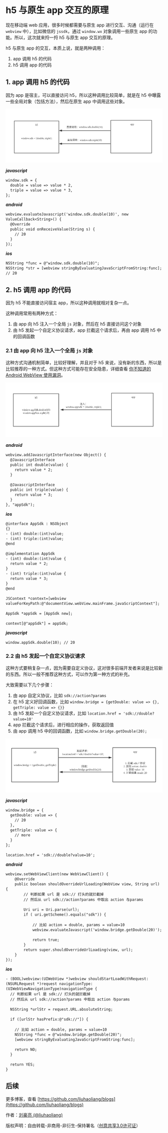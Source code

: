 # h5 与原生 app 交互的原理

现在移动端 web 应用，很多时候都需要与原生 app 进行交互、沟通（运行在 `webview` 中），比如微信的 `jssdk`，通过 `window.wx` 对象调用一些原生 app 的功能。所以，这次就来捋一捋 h5 与原生 app 交互的原理。

h5 与原生 app 的交互，本质上说，就是两种调用：

1. app 调用 h5 的代码
2. h5 调用 app 的代码

## 1. app 调用 h5 的代码

因为 app 是宿主，可以直接访问 h5，所以这种调用比较简单，就是在 h5 中曝露一些全局对象（包括方法），然后在原生 app 中调用这些对象。

![](../images/975.png)

***javascript***

```
window.sdk = {
  double = value => value * 2,
  triple = value => value * 3,
};
```

***android***

```
webview.evaluateJavascript('window.sdk.double(10)', new ValueCallback<String>() {
  @Override
  public void onReceiveValue(String s) {
    // 20
  }
});
```

***ios***

```
NSString *func = @"window.sdk.double(10)";
NSString *str = [webview stringByEvaluatingJavaScriptFromString:func]; // 20
```

## 2. h5 调用 app 的代码

因为 h5 不能直接访问宿主 app，所以这种调用就相对复杂一点。

这种调用常用有两种方式：

1. 由 app 向 h5 注入一个全局 `js` 对象，然后在 h5 直接访问这个对象
2. 由 h5 发起一个自定义协议请求，app 拦截这个请求后，再由 app 调用 h5 中的回调函数

### 2.1 由 app 向 h5 注入一个全局 `js` 对象

这种方式沟通机制简单，比较好理解，并且对于 h5 来说，没有新的东西，所以是比较推荐的一种方式。但这种方式可能存在安全隐患，详细查看 [你不知道的 Android WebView 使用漏洞](https://www.jianshu.com/p/3a345d27cd42)。

![](../images/974.png)

***android***

```
webview.addJavascriptInterface(new Object() {
  @JavascriptInterface
  public int double(value) {
    return value * 2;
  }
  
  @JavascriptInterface
  public int triple(value) {
    return value * 3;
  }
}, "appSdk");
```

***ios***

```
@interface AppSdk : NSObject
{}
- (int) double:(int)value;
- (int) triple:(int)value;
@end

@implementation AppSdk
- (int) double:(int)value {
  return value * 2;
}
- (int) triple:(int)value {
  return value * 3;
}
@end

JSContext *context=[webview valueForKeyPath:@"documentView.webView.mainFrame.javaScriptContext"];
   
AppSdk *appSdk = [AppSdk new];

context[@"appSdk"] = appSdk;
```

***javascript***

```
window.appSdk.double(10); // 20
```

### 2.2 由 h5 发起一个自定义协议请求

这种方式要稍复杂一点，因为需要自定义协议，这对很多前端开发者来说是比较新的东西。所以一般不推荐这种方式，可以作为第一种方式的补充。

大致需要以下几个步骤：

1. 由 app 自定义协议，比如 `sdk://action?params`
2. 在 h5 定义好回调函数，比如 `window.bridge = {getDouble: value => {}, getTriple: value => {}}`
3. 由 h5 发起一个自定义协议请求，比如 `location.href = 'sdk://double?value=10'`
4. app 拦截这个请求后，进行相应的操作，获取返回值
5. 由 app 调用 h5 中的回调函数，比如 `window.bridge.getDouble(20);`

![](../images/973.png)

***javascript***

```
window.bridge = {
  getDouble: value => {
    // 20
  }, 
  getTriple: value => {
    // more  
  }
};

location.href = 'sdk://double?value=10';
```

***android***

```
webview.setWebViewClient(new WebViewClient() {
    @Override
    public boolean shouldOverrideUrlLoading(WebView view, String url) {
        // 判断如果 url 是 sdk:// 打头的就拦截掉
        // 然后从 url sdk://action?params 中取出 action 与params 
        
        Uri uri = Uri.parse(url);                                 
        if ( uri.getScheme().equals("sdk")) {

            // 比如 action = double, params = value=10
            webview.evaluateJavascript('window.bridge.getDouble(20)');

            return true;
        }
        return super.shouldOverrideUrlLoading(view, url);
    }
});
```

***ios***

```
- (BOOL)webview:(UIWebView *)webview shouldStartLoadWithRequest:(NSURLRequest *)request navigationType:(UIWebViewNavigationType)navigationType {
  // 判断如果 url 是 sdk:// 打头的就拦截掉
  // 然后从 url sdk://action?params 中取出 action 与params

  NSString *urlStr = request.URL.absoluteString;
  
  if ([urlStr hasPrefix:@"sdk://"]) {
    
    // 比如 action = double, params = value=10
    NSString *func = @"window.bridge.getDouble(20)";
    [webview stringByEvaluatingJavaScriptFromString:func];

    return NO;
  }

  return YES;
}
```

## 后续

更多博客，查看 [https://github.com/liuhaoliang/blogs](https://github.com/liuhaoliang/blogs)

作者：[刘豪亮 (@liuhaoliang)](https://github.com/liuhaoliang)

版权声明：自由转载-非商用-非衍生-保持署名（[创意共享3.0许可证](https://creativecommons.org/licenses/by-nc-nd/3.0/deed.zh)）
